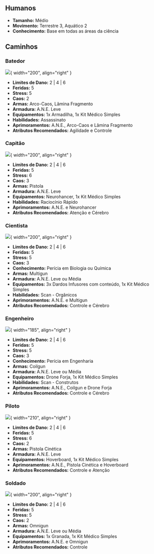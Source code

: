 ## Humanos

- **Tamanho:** Médio
- **Movimento:** Terrestre 3, Aquático 2
- **Conhecimento:** Base em todas as áreas da ciência

## Caminhos

### Batedor

![](../../0_assets/images/human/scout.jpg){ width="200", align="right" }

- **Limites de Dano:** 2 | 4 | 6
- **Feridas:** 5
- **Stress:** 5
- **Caos:** 2
- **Armas:** Arco-Caos, Lâmina Fragmento
- **Armadura:** A.N.E. Leve
- **Equipamentos:** 1x Armadilha, 1x Kit Médico Simples
- **Habilidades:** Assassinato
- **Aprimoramentos:** A.N.E., Arco-Caos e Lâmina Fragmento
- **Atributos Recomendados:** Agilidade e Controle

### Capitão

![](../../0_assets/images/human/captain.jpg){ width="200", align="right" }

- **Limites de Dano:** 2 | 4 | 6
- **Feridas:** 5
- **Stress:** 6
- **Caos:** 3
- **Armas:** Pistola
- **Armadura:** A.N.E. Leve
- **Equipamentos:** Neurohancer, 1x Kit Médico Simples
- **Habilidades:** Raciocínio Rápido
- **Aprimoramentos:** A.N.E. e Neurohancer
- **Atributos Recomendados:** Atenção e Cérebro

### Cientista

![](../../0_assets/images/human/scientist.jpg){ width="200", align="right" }

- **Limites de Dano:** 2 | 4 | 6
- **Feridas:** 5
- **Stress:** 5
- **Caos:** 3
- **Conhecimento:** Perícia em Biologia ou Química
- **Armas:** Multigun
- **Armadura:** A.N.E. Leve ou Média
- **Equipamentos:** 3x Dardos Infusores com conteúdo, 1x Kit Médico Simples
- **Habilidades:** Scan - Orgânicos
- **Aprimoramentos:** A.N.E. e Multigun
- **Atributos Recomendados:** Controle e Cérebro

### Engenheiro

![](../../0_assets/images/human/engineer.jpg){ width="185", align="right" }

- **Limites de Dano:** 2 | 4 | 6
- **Feridas:** 5
- **Stress:** 5
- **Caos:** 3
- **Conhecimento:** Perícia em Engenharia
- **Armas:** Coilgun
- **Armadura:** A.N.E. Leve ou Média
- **Equipamentos:** Drone Forja, 1x Kit Médico Simples
- **Habilidades:** Scan - Construtos
- **Aprimoramentos:** A.N.E., Coilgun e Drone Forja
- **Atributos Recomendados:** Controle e Cérebro

### Piloto

![](../../0_assets/images/human/pilot.jpg){ width="210", align="right" }

- **Limites de Dano:** 2 | 4 | 6
- **Feridas:** 5
- **Stress:** 6
- **Caos:** 2
- **Armas:** Pistola Cinética
- **Armadura:** A.N.E. Leve
- **Equipamentos:** Hoverboard, 1x Kit Médico Simples
- **Aprimoramentos:** A.N.E., Pistola Cinética e Hoverboard
- **Atributos Recomendados:** Controle e Atenção

### Soldado

![](../../0_assets/images/human/soldier.jpg){ width="200", align="right" }

- **Limites de Dano:** 2 | 4 | 6
- **Feridas:** 5
- **Stress:** 5
- **Caos:** 2
- **Armas:** Omnigun
- **Armadura:** A.N.E. Leve ou Média
- **Equipamentos:** 1x Granada, 1x Kit Médico Simples
- **Aprimoramentos:** A.N.E. e Omnigun
- **Atributos Recomendados:** Controle


